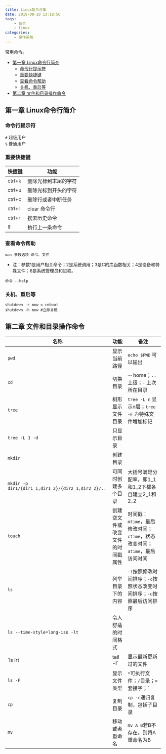 ```yaml
---
title: Linux指令合集
date: 2019-08-10 13:19:56
tags:
    - 命令
    - linux
categories: 
    - 操作系统
---
```


常用命令。
<!-- more -->

- [第一章  Linux命令行简介](#第一章--linux命令行简介)
  - [命令行提示符](#命令行提示符)
  - [重要快捷键](#重要快捷键)
  - [查看命令帮助](#查看命令帮助)
  - [关机、重启等](#关机重启等)
- [第二章  文件和目录操作命令](#第二章--文件和目录操作命令)



## 第一章  Linux命令行简介
### 命令行提示符
`#` 超级用户  
`$` 普通用户  
### 重要快捷键
| 快捷键 | 功能                 |
| ------ | -------------------- |
| ctrl+k | 删除光标到末尾的字符 |
| ctrl+u | 删除光标到开头的字符 |
| ctrl+c | 删除行或者中断任务   |
| ctrl+l | clear 命令行         |
| ctrl+r | 搜索历史命令         |
| !!     | 执行上一条命令       |


### 查看命令帮助
```
man 参数选项 命令、文件
```

* 注：参数1是用户相关命令；2是系统调用；3是C的库函数相关；4是设备和特殊文件；8是系统管理员和进程。


```
命令 --help
```

### 关机、重启等

```
shutdown -r now = reboot
shutdown -h now #立即关机
```

## 第二章  文件和目录操作命令
| 名称                                               | 功能                             | 备注                                                                        |
| -------------------------------------------------- | -------------------------------- | --------------------------------------------------------------------------- |
| `pwd`                                              | 显示当前路径                     | `echo $PWD` 可以输出                                                        |
| `cd`                                               | 切换目录                         | `～` home；`..` 上级；`-` 上次所在目录                                      |
| `tree`                                             | 树形显示文件目录                 | `tree -L n` 显示n层；`tree -F` 为特殊文件增加标记                           |
| `tree -L 1 -d`                                     | 只显示目录                       |                                                                             |
| `mkdir`                                            | 创建目录                         |                                                                             |
| `mkdir -p dir1/{dir1_1,dir1_2}/{dir2_1,dir2_2}/..` | 可同时创建多个目录               | 大括号满足分配率，即1_1和1_2下都各自建立2_1和2_2                            |
| `touch`                                            | 创建空文件或改变文件的时间戳属性 | 时间戳：`mtime`，最后修改时间；`ctime`，状态改变时间；`atime`，最后访问时间 |
| `ls`                                               | 列举目录下的内容                 | `-t`按照修改时间排序；`-c`按照状态改变时间排序；`-u`按照最后访问排序        |
| `ls --time-style=long-iso -lt`                     | 令人舒适的时间格式               |
| `ls lrt | tail -l`                                 | 显示最新更新过的文件             |
| `ls -F`                                            | 显示文件类型                     | `*`可执行文件；`/`目录；`=`套接字；`|`管道（FIFO）；`@`链接                 |
| `cp`                                               | 复制目录                         | `cp -r`递归复制，包括子目录                                                 |
| `mv`                                               | 移动或者重命名                   | `mv A B`若B不存在，则将A重命名为B                                           |




